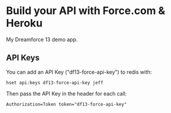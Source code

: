 # Build your API with Force.com & Heroku

My Dreamforce 13 demo app.

## API Keys

You can add an API Key ("df13-force-api-key") to redis with:

```
hset api:keys df13-force-api-key jeff
```

Then pass the API Key in the header for each call:

```
Authorization=Token token="df13-force-api-key"
```